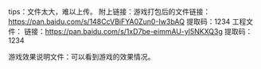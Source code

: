 tips：文件太大，难以上传。
附上链接：游戏打包后的文件链接：https://pan.baidu.com/s/148CcVBiFYA0Zun0-Iw3bAQ 
提取码：1234 
工程文件：
链接：https://pan.baidu.com/s/1xD7be-eimmAU-yl5NKXQ3g 
提取码：1234 

游戏效果说明文件：可以看到游戏的效果情况。
